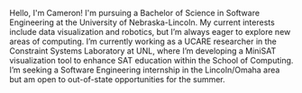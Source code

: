 Hello, I'm Cameron! I'm pursuing a Bachelor of Science in Software Engineering at the University of Nebraska-Lincoln. My current interests include data visualization and robotics, but I’m always eager to explore new areas of computing. I’m currently working as a UCARE researcher in the Constraint Systems Laboratory at UNL, where I’m developing a MiniSAT visualization tool to enhance SAT education within the School of Computing. I’m seeking a Software Engineering internship in the Lincoln/Omaha area but am open to out-of-state opportunities for the summer.